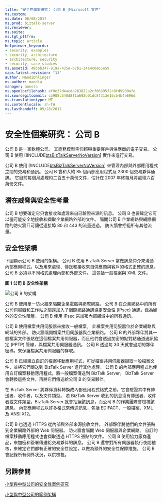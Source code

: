 ```yaml
---
title: "安全性個案研究： 公司 B |Microsoft 文件"
ms.custom: 
ms.date: 06/08/2017
ms.prod: biztalk-server
ms.reviewer: 
ms.suite: 
ms.tgt_pltfrm: 
ms.topic: article
helpviewer_keywords:
- security, examples
- security, architecture
- architecture, security
- security, case studies
ms.assetid: 48bbb347-919a-435e-b7b1-34a4c0e65e59
caps.latest.revision: "13"
author: MandiOhlinger
ms.author: mandia
manager: anneta
ms.openlocfilehash: ef0e37d4acda263822a2cf06095f2c8fd9989afe
ms.sourcegitcommit: cb908c540d8f1a692d01dc8f313e16cb4b4e696d
ms.translationtype: MT
ms.contentlocale: zh-TW
ms.lasthandoff: 09/20/2017
---
```

# <a name="security-case-studies-company-b"></a>安全性個案研究： 公司 B
公司 B 是一家軟體公司。 其商務模型需仰賴與重要客戶與供應商的電子交易。 公司 B 使用 [!INCLUDE[btsBizTalkServerNoVersion](../includes/btsbiztalkservernoversion-md.md)] 實作來進行交易。  
  
 公司 B 使用 [!INCLUDE[btsBizTalkServerNoVersion](../includes/btsbiztalkservernoversion-md.md)] 來管理內部與外部應用程式之間的交易和通訊。 公司 B 會和大約 85 個內部應用程式及 2300 個交易夥伴通訊。 它目前每個月處理約二百五十萬份文件，估計在 2007 年終每月將處理六百萬份文件。  
  
## <a name="potential-threats-and-security-concerns"></a>潛在威脅與安全性考量  
 公司 B 想要確定它只會接收和處理來自已驗證來源的訊息。 公司 B 也要確定它可以儘可能安全地接收和擷取企業網路外部的文件。 隔開公司 B 企業網路與網際網路的防火牆只可讓從連接埠 80 和 443 的流量通過。 防火牆會拒絕所有其他流量。  
  
## <a name="security-architecture"></a>安全性架構  
 下圖顯示公司 B 使用的架構。 公司 B 使用 BizTalk Server 當做訊息仲介來溝通內部應用程式，以及用來處理、傳送和接收來自供應商與客戶的格式正確的訊息。 公司 B 必須以不同格式處理內部和外部文件。 這包括一般檔案與 XML 文件。  
  
 **圖 1 公司 B 安全性架構**  
  
 ![公司 B 的架構](../core/media/bpi-cp-pc-company-b.gif "BPI_CP_PC_COMPANY_B")  
  
 公司 B 使用單一防火牆來隔開企業電腦與網際網路。 公司 B 在企業網路中的所有公司伺服器和工作站之間還加入了網際網路通訊協定安全性 (IPsec) 通訊，做為額外的安全性階層。 公司 B 使用 IPsec 來加密內部網域中的所有通訊。  
  
 公司 B 使用檔案共用伺服器來接收一般檔案。 此檔案共用伺服器位於企業網路與網域的外部。 防火牆隔開檔案共用伺服器與企業網路。 公司 B 的外部夥伴將其一般檔案文件張貼在這個檔案共用伺服器，而且他們會透過加密的點對點通道通訊協定 (PPTP) 管線，與檔案共用伺服器通訊。 公司 B 透過每 30 天就會過期的夥伴密碼，來保護檔案共用伺服器的存取。  
  
 公司 B 已經建立自訂的檔案移動應用程式，可從檔案共用伺服器擷取一般檔案文件，並將它們傳送到 BizTalk Server 進行其他處理。 公司 B 的內部應用程式也使用自訂檔案移動應用程式，將一般檔案傳送到 BizTalk Server。 BizTalk Server 會轉換這些文件，再將它們傳送給公司 B 的交易夥伴。  
  
 在 BizTalk Server 將夥伴資料轉換成內部應用程式格式之前，它會驗證其中有傳送者、收件者，以及文件類型。 若 BizTalk Server 收到的訊息沒有傳送者、收件者或文件類型，BizTalk Server 就會拒絕該訊息，而公司 B 的作業團隊會檢視該訊息。 內部應用程式以許多格式來傳送訊息，包括 EDIFACT、一般檔案、XML 及 ANSI X12。  
  
 公司 B 也透過 HTTPS 從內部與外部來源接收文件。 外部夥伴將他們的文件張貼到企業網路外部的 Web 伺服器。 防火牆會隔開 Web 伺服器與企業網路。 自訂的檔案移動應用程式也會擷取透過 HTTPS 張貼的文件。 公司 B 使用協力廠商產品，來加密和簽署傳送給交易夥伴的訊息。 公司 B 還會對所有伺服器執行夜間稽核，來確定它們都有正確的安全性設定，以做為額外的安全性保障措施。 公司 B 會記錄所有例外狀況，以供檢視。  
  
## <a name="see-also"></a>另請參閱  
 
 [小型與中型公司的安全性案例研究](../core/security-case-studies-for-small-to-medium-sized-companies.md)   
 
 [小型與中型公司的範例架構](../core/sample-architectures-for-small-medium-sized-companies.md)